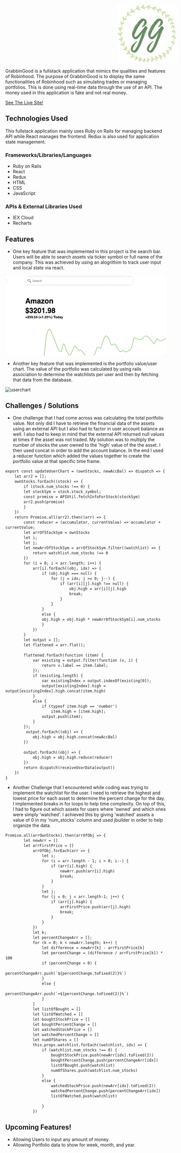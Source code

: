 
<img src="public/images/logo.jpeg" alt="Kitten"
	style="margin-left: 350px;"  />

GrabbinGood is a fullstack application that mimics the qualities and features of Robinhood. The purpose of GrabbinGood is to display the same functionalities of Robinhood such as simulating trades or managing portfolios. This is done using real-time data through the use of an API. The money used in this application is fake and not real money.

<a href="https://grabbin-good.herokuapp.com/" target="_blank">See The Live Site!</a>

## Technologies Used
This fullstack application mainly uses Ruby on Rails for managing backend API while React manages the frontend. Redux is also used for application state management. 

### Frameworks/Libraries/Languages

* Ruby on Rails
* React
* Redux
* HTML
* CSS
* JavaScript

### APIs & External Libraries Used

* IEX Cloud
* Recharts

## Features

* One key feature that was implemented in this project is the search bar. Users will be able to search assets via ticker symbol or full name of the company. This was achieved by using an alogrithim to track user input and local state via react.

![searchbar](public/images/searchbar.gif)

* Another key feature that was implemented is the portfolio value/user chart. The value of the portfolio was calculated by using rails association to determine the watchlists per user and then by fetching that data from the database. 

![userchart](public/images/userchart.gif)

## Challenges / Solutions

* One challenge that I had come across was calculating the total portfolio value. Not only did I have to retrieve the financial data of the assets using an external API but I also had to factor in user account balance as well. I also had to keep in mind that the external API returned null values at times if the asset was not traded. My solution was to multiply the number of stocks the user owned to the 'high' value of the the asset. I then used concat in order to add the account balance. In the end I used a reducer function which added the values together to create the portfolio value at that specific time frame.


```
export const updateUserChart = (ownStocks, newAccBal) => dispatch => {
    let arr2 = [];
    ownStocks.forEach((stock) => {
        if (stock.num_stocks !== 0) {
        let stockSym = stock.stock_symbol;
        const promise = APIUtil.fetchInfoForStock(stockSym)
        arr2.push(promise)
        }
    })
    return Promise.all(arr2).then((arr) => {
        const reducer = (accumulator, currentValue) => accumulator + currentValue;
        let arrOfStockSym = ownStocks
        let i;
        let j;
        let newArrOfStockSym = arrOfStockSym.filter((watchlist) => {
            return watchlist.num_stocks !== 0
        })
        for (i = 0; i < arr.length; i++) {
            arr[i].forEach((obj, idx) => {
                if (obj.high === null) {
                    for (j = idx; j >= 0; j--) {
                        if (arr[i][j].high !== null) {
                            obj.high = arr[i][j].high
                            break;
                        }
                    }
                }
                else {
                obj.high = obj.high * newArrOfStockSym[i].num_stocks
                }
            })
        }
        let output = [];
        let flattened = arr.flat();

        flattened.forEach(function (item) {
            var existing = output.filter(function (v, i) {
                return v.label == item.label;
            });
            if (existing.length) {
                var existingIndex = output.indexOf(existing[0]);
                output[existingIndex].high = output[existingIndex].high.concat(item.high)
            } 
            else {
                if (typeof item.high == 'number')
                    item.high = [item.high];
                output.push(item);
            }
        });
         output.forEach((obj) => {
            obj.high = obj.high.concat(newAccBal)
        })
       
        output.forEach((obj) => {
            obj.high = obj.high.reduce(reducer)
        })
        return dispatch(receiveUserData(output))
    })
}

```

* Another Challenge that I encountered while coding was trying to implement the watchlist for the user. I need to retrieve the highest and lowest price for each asset to determine the percent change for the day. I implemented breaks in for loops to help time complexity. On top of this, I had to figure out which assets for users where 'owned' and which ones were simply 'watched'. I achieved this by giving 'watched' assets a value of 0 in my 'num_stocks' column and used jbuilder in order to help organize the data.

```
Promise.all(arrOwnStocks).then(arrOfObj => {
        let newArr = []
        let arrFirstPrice = []
            arrOfObj.forEach(arr => {
                let i;
                for (i = arr.length - 1; i > 0; i--) {
                    if (arr[i].high) {
                        newArr.push(arr[i].high)
                        break;
                    }
                }
                let j;
                for (j = 0; j < arr.length-1; j++) {
                    if (arr[j].high) {
                        arrFirstPrice.push(arr[j].high)
                        break;
                    }
                }
            })
            let k;
            let percentChangeArr = [];
            for (k = 0; k < newArr.length; k++) {
                let difference = newArr[k] - arrFirstPrice[k]
                let percentChange = (difference / arrFirstPrice[k]) * 100
                if (percentChange < 0) {
                    percentChangeArr.push(`${percentChange.toFixed(2)}%`)
                }
                else {
                    percentChangeArr.push(`+${percentChange.toFixed(2)}%`) 
                }
            }
            let listOfBought = []
            let listOfWatched = []
            let boughtStockPrice = []
            let boughtPercentChange = []
            let watchedStockPrice = []
            let watchedPercentChange = []
            let numOfShares = []
            this.props.watchlist.forEach((watchlist, idx) => {
                if (watchlist.num_stocks !== 0) {
                    boughtStockPrice.push(newArr[idx].toFixed(2))
                    boughtPercentChange.push(percentChangeArr[idx])
                    listOfBought.push(watchlist)
                    numOfShares.push(watchlist.num_stocks)
                }
                else {
                    watchedStockPrice.push(newArr[idx].toFixed(2))
                    watchedPercentChange.push(percentChangeArr[idx])
                    listOfWatched.push(watchlist)

                }
            })
```

## Upcoming Features!

* Allowing Users to input any amount of money.
* Allowing Portfolio data to show for week, month, and year.
